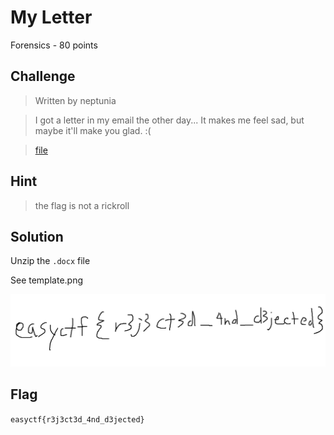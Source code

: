 # My Letter
Forensics - 80 points

## Challenge 
> Written by neptunia

>I got a letter in my email the other day... It makes me feel sad, but maybe it'll make you glad. :( 

> [file](f91196f4d79a82fa40639752490f35838654a052cc74927dcb19f0b58224ad61_myletter.docx)

## Hint
> the flag is not a rickroll


## Solution

Unzip the `.docx` file

See template.png

![flag](myletter/template.png)

## Flag
`easyctf{r3j3ct3d_4nd_d3jected}`
